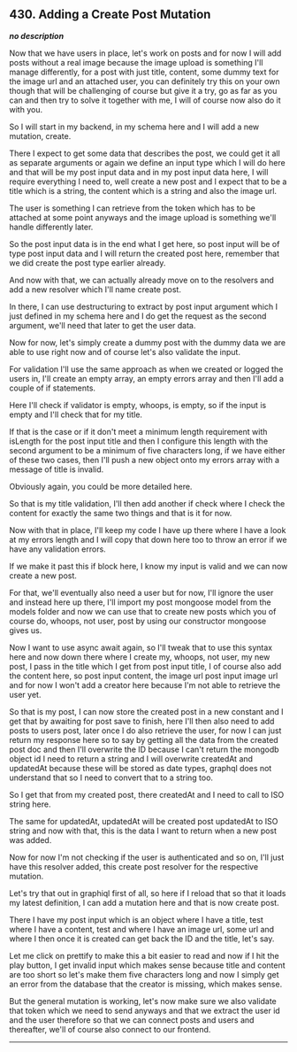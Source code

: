 ## 430. Adding a Create Post Mutation

<strong><em>no description</em></strong>

Now that we have users in place, let's work on posts and for now I will add
posts without a real image because the image upload is something I'll manage
differently, for a post with just title, content, some dummy text for the image
url and an attached user, you can definitely try this on your own though that
will be challenging of course but give it a try, go as far as you can and then
try to solve it together with me, I will of course now also do it with you. 

So I will start in my backend, in my schema here and I will add a new mutation,
create. 

There I expect to get some data that describes the post, we could get it all as
separate arguments or again we define an input type which I will do here and
that will be my post input data and in my post input data here, I will require
everything I need to, well create a new post and I expect that to be a title
which is a string, the content which is a string and also the image url. 

The user is something I can retrieve from the token which has to be attached at
some point anyways and the image upload is something we'll handle differently
later. 

So the post input data is in the end what I get here, so post input will be of
type post input data and I will return the created post here, remember that we
did create the post type earlier already. 

And now with that, we can actually already move on to the resolvers and add a
new resolver which I'll name create post. 

In there, I can use destructuring to extract by post input argument which I just
defined in my schema here and I do get the request as the second argument, we'll
need that later to get the user data. 

Now for now, let's simply create a dummy post with the dummy data we are able to
use right now and of course let's also validate the input. 

For validation I'll use the same approach as when we created or logged the users
in, I'll create an empty array, an empty errors array and then I'll add a couple
of if statements. 

Here I'll check if validator is empty, whoops, is empty, so if the input is
empty and I'll check that for my title. 

If that is the case or if it don't meet a minimum length requirement with
isLength for the post input title and then I configure this length with the
second argument to be a minimum of five characters long, if we have either of
these two cases, then I'll push a new object onto my errors array with a message
of title is invalid. 

Obviously again, you could be more detailed here. 

So that is my title validation, I'll then add another if check where I check the
content for exactly the same two things and that is it for now. 

Now with that in place, I'll keep my code I have up there where I have a look at
my errors length and I will copy that down here too to throw an error if we have
any validation errors. 

If we make it past this if block here, I know my input is valid and we can now
create a new post. 

For that, we'll eventually also need a user but for now, I'll ignore the user
and instead here up there, I'll import my post mongoose model from the models
folder and now we can use that to create new posts which you of course do,
whoops, not user, post by using our constructor mongoose gives us. 

Now I want to use async await again, so I'll tweak that to use this syntax here
and now down there where I create my, whoops, not user, my new post, I pass in
the title which I get from post input title, I of course also add the content
here, so post input content, the image url post input image url and for now I
won't add a creator here because I'm not able to retrieve the user yet. 

So that is my post, I can now store the created post in a new constant and I get
that by awaiting for post save to finish, here I'll then also need to add posts
to users post, later once I do also retrieve the user, for now I can just return
my response here so to say by getting all the data from the created post doc and
then I'll overwrite the ID because I can't return the mongodb object id I need
to return a string and I will overwrite createdAt and updatedAt because these
will be stored as date types, graphql does not understand that so I need to
convert that to a string too. 

So I get that from my created post, there createdAt and I need to call to ISO
string here. 

The same for updatedAt, updatedAt will be created post updatedAt to ISO string
and now with that, this is the data I want to return when a new post was added. 

Now for now I'm not checking if the user is authenticated and so on, I'll just
have this resolver added, this create post resolver for the respective mutation.


Let's try that out in graphiql first of all, so here if I reload that so that it
loads my latest definition, I can add a mutation here and that is now create
post. 

There I have my post input which is an object where I have a title, test where I
have a content, test and where I have an image url, some url and where I then
once it is created can get back the ID and the title, let's say. 

Let me click on prettify to make this a bit easier to read and now if I hit the
play button, I get invalid input which makes sense because title and content are
too short so let's make them five characters long and now I simply get an error
from the database that the creator is missing, which makes sense. 

But the general mutation is working, let's now make sure we also validate that
token which we need to send anyways and that we extract the user id and the user
therefore so that we can connect posts and users and thereafter, we'll of course
also connect to our frontend. 

---